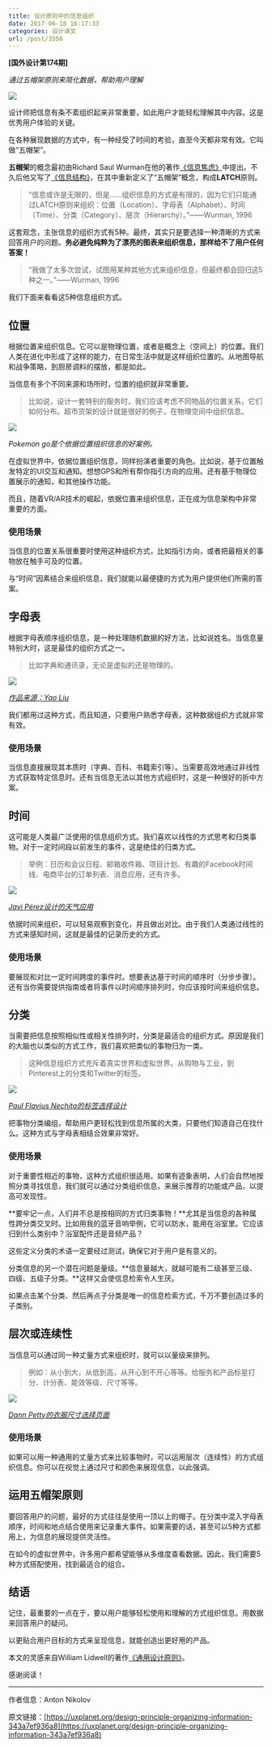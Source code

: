 ```yaml
---
title: 设计原则中的信息组织
date: 2017-06-18 16:17:33
categories: 设计译文
url: /post/3556
---
```


**[国外设计第174期]**

*通过五帽架原则来简化数据，帮助用户理解*

![](https://storageapi.fleek.co/0a3a8890-e65e-47ce-93d7-0442b9209d38-bucket/blog/posts/2017-06/06-17/1-nz-jxi83igRQHlQJvsT-Fg.jpeg)

设计师把信息有条不紊组织起来非常重要，如此用户才能轻松理解其中内容。这是优秀用户体验的关键。

在各种展现数据的方式中，有一种经受了时间的考验，直至今天都非常有效。它叫做“五帽架”。

**五帽架**的概念最初由Richard Saul Wurman在他的著作[《信息焦虑》](https://www.amazon.com/Information-Anxiety-Richard-Saul-Wurman/dp/0385243944)中提出。不久后他又写了[《信息结构》](https://www.amazon.com/Information-Architects-Richard-Saul-Wurman/dp/3857094583/)，在其中重新定义了“五帽架”概念，构成**LATCH**原则。

> “信息或许是无限的，但是……组织信息的方式是有限的，因为它们只能通过LATCH原则来组织：位置（Location）、字母表（Alphabet）、时间（Time）、分类（Category）、层次（Hierarchy）。”——Wurman, 1996

这套观念，主张信息的组织方式有5种。最终，其实只是要选择一种清晰的方式来回答用户的问题。**务必避免纯粹为了漂亮的图表来组织信息，那样给不了用户任何答案！**

> “我做了太多次尝试，试图用某种其他方式来组织信息，但最终都会回归这5种之一。”——Wurman, 1996

我们下面来看看这5种信息组织方式。

## 位置

根据位置来组织信息。它可以是物理位置，或者是概念上（空间上）的位置。我们人类在进化中形成了这样的能力，在日常生活中就是这样组织位置的。从地图导航和战争策略，到厨房调料的摆放，都是如此。

当信息有多个不同来源和场所时，位置的组织就非常重要。

> 比如说，设计一套特别的服务时，我们应该考虑不同物品的位置关系，它们如何分布。超市货架的设计就是很好的例子，在物理空间中组织信息。

![](https://storageapi.fleek.co/0a3a8890-e65e-47ce-93d7-0442b9209d38-bucket/blog/posts/2017-06/06-17/1-i35FuSSZmi4YaZtP8gC9Kw.jpeg)

*Pokemon go是个依据位置组织信息的好案例。*

在虚拟世界中，依据位置组织信息，同样扮演者重要的角色。比如说，基于位置触发特定的UI交互和通知。想想GPS和所有帮你指引方向的应用。还有基于物理位置展示的通知，和其他操作功能。

而且，随着VR/AR技术的崛起，依据位置来组织信息，正在成为信息架构中非常重要的方面。

### 使用场景

当信息的位置关系很重要时使用这种组织方式，比如指引方向，或者把最相关的事物放在触手可及的位置。

与“时间”因素结合来组织信息，我们就能以最便捷的方式为用户提供他们所需的答案。

## 字母表

根据字母表顺序组织信息，是一种处理随机数据的好方法，比如说姓名。当信息量特别大时，这是最佳的组织方式之一。

> 比如字典和通讯录，无论是虚拟的还是物理的。

![](https://storageapi.fleek.co/0a3a8890-e65e-47ce-93d7-0442b9209d38-bucket/blog/posts/2017-06/06-17/1-ujxEdW2nS0bcl4FpiZ_tew.png)

*[作品来源：Yao Liu](https://dribbble.com/shots/2200438-Contacts)*

我们都用过这种方式，而且知道，只要用户熟悉字母表，这种数据组织方式就非常有效。

### 使用场景

当信息直接展现其本质时（字典、百科、书籍索引等）。当需要高效地通过非线性方式获取特定信息时。还有当信息无法以其他方式组织时，这是一种很好的折中方案。

## 时间

这可能是人类最广泛使用的信息组织方式。我们喜欢以线性的方式思考和归类事物。对于一定时间段以前发生的事件，这是绝佳的归类方式。

> 举例：日历和会议日程、邮箱收件箱、项目计划、有趣的Facebook时间线、电商平台的订单列表、消息应用，还有许多。

![](https://storageapi.fleek.co/0a3a8890-e65e-47ce-93d7-0442b9209d38-bucket/blog/posts/2017-06/06-17/1-7M1T0BzoIgI9z393w45nEA.png)

*[Javi Pérez设计的天气应用](https://dribbble.com/shots/1718042-Weather-App)*

依据时间来组织，可以轻易观察到变化，并且做出对比。由于我们人类通过线性的方式来感知时间，这就是最佳的记录历史的方式。

### 使用场景

要展现和对比一定时间跨度的事件时。想要表达基于时间的顺序时（分步步骤）。还有当你需要提供指南或者将事件以时间顺序排列时，你应该按时间来组织信息。

## 分类

当需要把信息按照相似性或相关性排列时，分类是最适合的组织方式。原因是我们的大脑也以类似的方式工作，我们喜欢把类似的事物归为一类。

> 这种信息组织方式充斥着真实世界和虚拟世界。从购物与工业，到Pinterest上的分类和Twitter的标签。

![](https://storageapi.fleek.co/0a3a8890-e65e-47ce-93d7-0442b9209d38-bucket/blog/posts/2017-06/06-17/1-unzkrjcH6OsFGUpQu26fFA.jpeg)

*[Paul Flavius Nechita的标签选择设计](https://dribbble.com/shots/2242433-Day-077-Choose-category)*

把事物分类编组，帮助用户更轻松找到信息所属的大类，只要他们知道自己在找什么。这种方式与字母表相结合效果非常好。

### 使用场景

对于重要性相近的事物，这种方式组织很适用。如果有迹象表明，人们会自然地按照分类寻找信息，我们就可以通过分类组织信息，来展示推荐的功能或产品，以提高可发现性。

**要牢记一点，人们并不总是按相同的方式归类事物！**尤其是当信息的各种属性跨分类交叉时。比如用我的蓝牙音响举例，它可以防水，能用在浴室里。它应该归到什么类别中？浴室配件还是音频产品？

这些定义分类的术语一定要经过测试，确保它对于用户是有意义的。

分类信息的另一个潜在问题是量级。**信息量越大，就越可能有二级甚至三级、四级、五级子分类。**这样又会使信息检索令人生厌。

如果点击某个分类、然后再点子分类是唯一的信息检索方式，千万不要创造过多的子类别。

## 层次或连续性

当信息可以通过同一种丈量方式来组织时，就可以以量级来排列。

> 例如：从小到大，从低到高，从开心到不开心等等。给服务和产品标星打分、计分表、能效等级、尺寸等等。

![](https://storageapi.fleek.co/0a3a8890-e65e-47ce-93d7-0442b9209d38-bucket/blog/posts/2017-06/06-17/1-FDO2AIgnLffoTAhf3J-f9w.jpeg)

*[Dann Petty的衣服尺寸选择页面](https://dribbble.com/shots/2793627-Choose-your-Tee-Size)*

### 使用场景

如果可以用一种通用的丈量方式来比较事物时，可以运用层次（连续性）的方式组织信息。你可以在视觉上通过尺寸和颜色来展现信息，以此强调。

## 运用五帽架原则

要回答用户的问题，最好的方式往往是使用一顶以上的帽子。在分类中混入字母表顺序，时间和地点结合使用来记录重大事件。如果需要的话，甚至可以5种方式都用上，为信息的展现提供灵活性。

在如今的虚拟世界中，许多用户都希望能够从多维度查看数据。因此，我们需要5种方式搭配使用，找到最适合的组合。

## 结语

记住，最重要的一点在于，要以用户能够轻松使用和理解的方式组织信息。用数据来回答用户的疑问。

以更贴合用户目标的方式来呈现信息，就能创造出更好用的产品。

本文的灵感来自William Lidwell的著作[《通用设计原则》](https://www.amazon.com/Universal-Principles-Design-Revised-Updated-ebook/dp/B00A3T5UO4/)。

感谢阅读！

---

作者信息：Anton Nikolov

原文链接：[https://uxplanet.org/design-principle-organizing-information-343a7ef936a8](https://uxplanet.org/design-principle-organizing-information-343a7ef936a8)